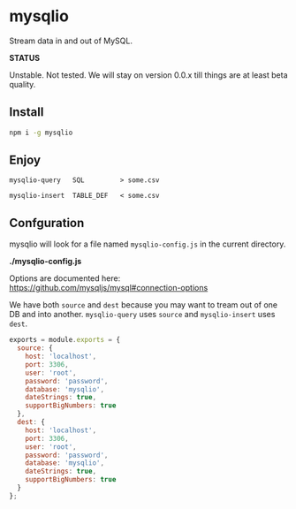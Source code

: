 # mysqlio

Stream data in and out of MySQL.

**STATUS**

Unstable. Not tested. We will stay on version 0.0.x till things are at least
beta quality.

## Install

```sh
npm i -g mysqlio
```

## Enjoy

```
mysqlio-query   SQL         > some.csv

mysqlio-insert  TABLE_DEF   < some.csv
```

## Confguration

mysqlio will look for a file named `mysqlio-config.js` in the current directory.

**./mysqlio-config.js**

Options are documented here: https://github.com/mysqljs/mysql#connection-options

We have both `source` and `dest` because you may want to tream out of one DB and
into another. `mysqlio-query` uses `source` and `mysqlio-insert` uses `dest`.

```js
exports = module.exports = {
  source: {
    host: 'localhost',
    port: 3306,
    user: 'root',
    password: 'password',
    database: 'mysqlio',
    dateStrings: true,
    supportBigNumbers: true
  },
  dest: {
    host: 'localhost',
    port: 3306,
    user: 'root',
    password: 'password',
    database: 'mysqlio',
    dateStrings: true,
    supportBigNumbers: true
  }
};
```
